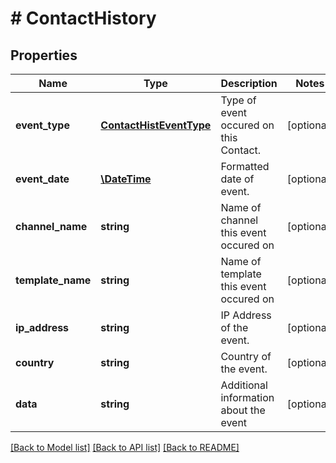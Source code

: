 # # ContactHistory

## Properties

Name | Type | Description | Notes
------------ | ------------- | ------------- | -------------
**event_type** | [**ContactHistEventType**](ContactHistEventType.md) | Type of event occured on this Contact. | [optional]
**event_date** | [**\DateTime**](\DateTime.md) | Formatted date of event. | [optional]
**channel_name** | **string** | Name of channel this event occured on | [optional]
**template_name** | **string** | Name of template this event occured on | [optional]
**ip_address** | **string** | IP Address of the event. | [optional]
**country** | **string** | Country of the event. | [optional]
**data** | **string** | Additional information about the event | [optional]

[[Back to Model list]](../../README.md#models) [[Back to API list]](../../README.md#endpoints) [[Back to README]](../../README.md)
